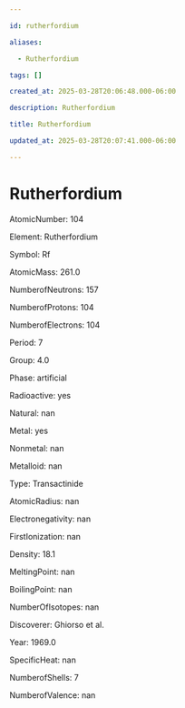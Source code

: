 ```yaml
---

id: rutherfordium

aliases:

  - Rutherfordium

tags: []

created_at: 2025-03-28T20:06:48.000-06:00

description: Rutherfordium

title: Rutherfordium

updated_at: 2025-03-28T20:07:41.000-06:00

---
```




# Rutherfordium

AtomicNumber: 104

Element: Rutherfordium

Symbol: Rf

AtomicMass: 261.0

NumberofNeutrons: 157

NumberofProtons: 104

NumberofElectrons: 104

Period: 7

Group: 4.0

Phase: artificial

Radioactive: yes

Natural: nan

Metal: yes

Nonmetal: nan

Metalloid: nan

Type: Transactinide

AtomicRadius: nan

Electronegativity: nan

FirstIonization: nan

Density: 18.1

MeltingPoint: nan

BoilingPoint: nan

NumberOfIsotopes: nan

Discoverer: Ghiorso et al.

Year: 1969.0

SpecificHeat: nan

NumberofShells: 7

NumberofValence: nan

